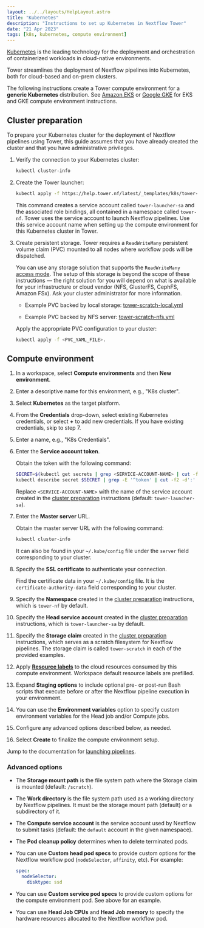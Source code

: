 ```yaml
---
layout: ../../layouts/HelpLayout.astro
title: "Kubernetes"
description: "Instructions to set up Kubernetes in Nextflow Tower"
date: "21 Apr 2023"
tags: [k8s, kubernetes, compute environment]
---
```


[Kubernetes](https://kubernetes.io/) is the leading technology for the deployment and orchestration of containerized workloads in cloud-native environments.

Tower streamlines the deployment of Nextflow pipelines into Kubernetes, both for cloud-based and on-prem clusters.

The following instructions create a Tower compute environment for a **generic Kubernetes** distribution. See [Amazon EKS](/docs/compute-envs/eks.md) or [Google GKE](/docs/compute-envs/gke.md) for EKS and GKE compute environment instructions.

## Cluster preparation

To prepare your Kubernetes cluster for the deployment of Nextflow pipelines using Tower, this guide assumes that you have already created the cluster and that you have administrative privileges.

1. Verify the connection to your Kubernetes cluster:

   ```bash
   kubectl cluster-info
   ```

2. Create the Tower launcher:

   ```bash
   kubectl apply -f https://help.tower.nf/latest/_templates/k8s/tower-launcher.yml
   ```

   This command creates a service account called `tower-launcher-sa` and the associated role bindings, all contained in a namespace called `tower-nf`. Tower uses the service account to launch Nextflow pipelines. Use this service account name when setting up the compute environment for this Kubernetes cluster in Tower.

3. Create persistent storage. Tower requires a `ReadWriteMany` persistent volume claim (PVC) mounted to all nodes where workflow pods will be dispatched.

   You can use any storage solution that supports the `ReadWriteMany` [access mode](https://kubernetes.io/docs/concepts/storage/persistent-volumes/#access-modes). The setup of this storage is beyond the scope of these instructions — the right solution for you will depend on what is available for your infrastructure or cloud vendor (NFS, GlusterFS, CephFS, Amazon FSx). Ask your cluster administrator for more information.

   - Example PVC backed by local storage: [tower-scratch-local.yml](../_templates/k8s/tower-scratch-local.yml)

   - Example PVC backed by NFS server: [tower-scratch-nfs.yml](../_templates/k8s/tower-scratch-nfs.yml)

   Apply the appropriate PVC configuration to your cluster:
   
   ```bash
   kubectl apply -f <PVC_YAML_FILE>.
   ``` 

## Compute environment

1. In a workspace, select **Compute environments** and then **New environment**.

2. Enter a descriptive name for this environment, e.g., "K8s cluster".

3. Select **Kubernetes** as the target platform.

4. From the **Credentials** drop-down, select existing Kubernetes credentials, or select **+** to add new credentials. If you have existing credentials, skip to step 7.

5. Enter a name, e.g., "K8s Credentials".

6. Enter the **Service account token**.

   Obtain the token with the following command:

   ```bash
   SECRET=$(kubectl get secrets | grep <SERVICE-ACCOUNT-NAME> | cut -f1 -d ' ')
   kubectl describe secret $SECRET | grep -E '^token' | cut -f2 -d':' | tr -d '\t'
   ```

   Replace `<SERVICE-ACCOUNT-NAME>` with the name of the service account created in the [cluster preparation](#cluster-preparation) instructions (default: `tower-launcher-sa`).

7. Enter the **Master server** URL.

   Obtain the master server URL with the following command:

   ```bash
   kubectl cluster-info
   ```

   It can also be found in your `~/.kube/config` file under the `server` field corresponding to your cluster.

8. Specify the **SSL certificate** to authenticate your connection.

   Find the certificate data in your `~/.kube/config` file. It is the `certificate-authority-data` field corresponding to your cluster.

9. Specify the **Namespace** created in the [cluster preparation](#cluster-preparation) instructions, which is `tower-nf` by default.

10. Specify the **Head service account** created in the [cluster preparation](#cluster-preparation) instructions, which is `tower-launcher-sa` by default.

11. Specify the **Storage claim** created in the [cluster preparation](#cluster-preparation) instructions, which serves as a scratch filesystem for Nextflow pipelines. The storage claim is called `tower-scratch` in each of the provided examples.

12. Apply [**Resource labels**](../resource-labels/overview.md) to the cloud resources consumed by this compute environment. Workspace default resource labels are prefilled. 

13. Expand **Staging options** to include optional pre- or post-run Bash scripts that execute before or after the Nextflow pipeline execution in your environment. 

14. You can use the **Environment variables** option to specify custom environment variables for the Head job and/or Compute jobs.

15. Configure any advanced options described below, as needed.

16. Select **Create** to finalize the compute environment setup.

Jump to the documentation for [launching pipelines](../launch/launchpad.md).

### Advanced options

- The **Storage mount path** is the file system path where the Storage claim is mounted (default: `/scratch`).

- The **Work directory** is the file system path used as a working directory by Nextflow pipelines. It must be the storage mount path (default) or a subdirectory of it.

- The **Compute service account** is the service account used by Nextflow to submit tasks (default: the `default` account in the given namespace).

- The **Pod cleanup policy** determines when to delete terminated pods.

- You can use **Custom head pod specs** to provide custom options for the Nextflow workflow pod (`nodeSelector`, `affinity`, etc). For example:

  ```yaml
  spec:
    nodeSelector:
      disktype: ssd
  ```

- You can use **Custom service pod specs** to provide custom options for the compute environment pod. See above for an example.

- You can use **Head Job CPUs** and **Head Job memory** to specify the hardware resources allocated to the Nextflow workflow pod.
